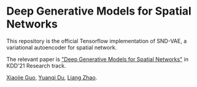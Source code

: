 # Deep Generative Models for Spatial Networks

This repository is the official Tensorflow implementation of SND-VAE, a variational autoencoder for spatial network.

The relevant paper is ["Deep Generative Models for Spatial Networks"](https://dl.acm.org/doi/abs/10.1145/3447548.3467394) in KDD'21 Research track.

[Xiaojie Guo](https://sites.google.com/view/xiaojie-guo-personal-site), [Yuanqi Du](https://yuanqidu.github.io/), [Liang Zhao](http://mason.gmu.edu/~lzhao9/).

